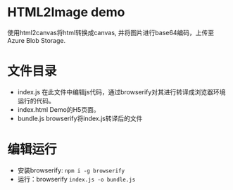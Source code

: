 # HTML2Image demo
  使用html2canvas将html转换成canvas, 并将图片进行base64编码，上传至Azure Blob Storage.

# 文件目录
  - index.js 在此文件中编辑js代码，通过browserify对其进行转译成浏览器环境运行的代码。
  - index.html Demo的H5页面。
  - bundle.js browserify将index.js转译后的文件

# 编辑运行
  - 安装browserify:  `npm i -g browserify`
  - 运行：browserify  `index.js -o bundle.js`
  